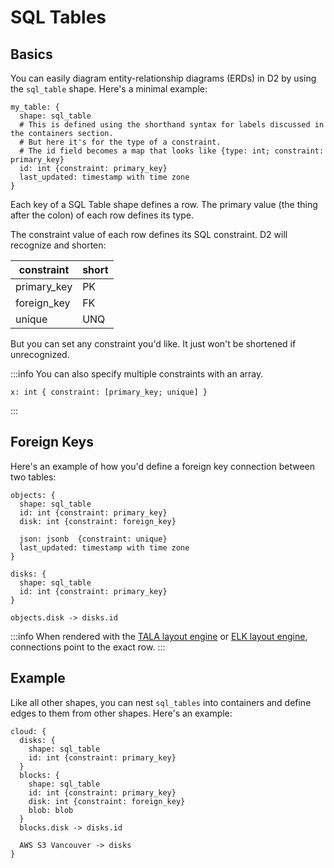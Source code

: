# SQL Tables

## Basics

You can easily diagram entity-relationship diagrams (ERDs) in D2 by using the `sql_table` shape. Here's a minimal example:

```d2
my_table: {
  shape: sql_table
  # This is defined using the shorthand syntax for labels discussed in the containers section.
  # But here it's for the type of a constraint.
  # The id field becomes a map that looks like {type: int; constraint: primary_key}
  id: int {constraint: primary_key}
  last_updated: timestamp with time zone
}
```

<div className="embedSVG" dangerouslySetInnerHTML={{__html: require('@site/static/img/generated/tables-1.svg2')}}></div>

Each key of a SQL Table shape defines a row. The primary value (the thing after the colon)
of each row defines its type.

The constraint value of each row defines its SQL constraint. D2 will recognize and
shorten:

| constraint  | short |
| ----------- | ----- |
| primary_key | PK    |
| foreign_key | FK    |
| unique      | UNQ   |

But you can set any constraint you'd like. It just won't be shortened if unrecognized.

:::info
You can also specify multiple constraints with an array.

```d2
x: int { constraint: [primary_key; unique] }
```
:::

## Foreign Keys

Here's an example of how you'd define a foreign key connection between two tables:

```d2
objects: {
  shape: sql_table
  id: int {constraint: primary_key}
  disk: int {constraint: foreign_key}

  json: jsonb  {constraint: unique}
  last_updated: timestamp with time zone
}

disks: {
  shape: sql_table
  id: int {constraint: primary_key}
}

objects.disk -> disks.id
```

<div className="embedSVG" dangerouslySetInnerHTML={{__html: require('@site/static/img/generated/tables-2.svg2')}}></div>

:::info
When rendered with the [TALA layout engine](/tour/tala) or [ELK layout engine](/tour/elk),
connections point to the exact row.
:::

## Example

Like all other shapes, you can nest `sql_tables` into containers and define edges
to them from other shapes. Here's an example:

```d2
cloud: {
  disks: {
    shape: sql_table
    id: int {constraint: primary_key}
  }
  blocks: {
    shape: sql_table
    id: int {constraint: primary_key}
    disk: int {constraint: foreign_key}
    blob: blob
  }
  blocks.disk -> disks.id

  AWS S3 Vancouver -> disks
}
```

<div className="embedSVG" dangerouslySetInnerHTML={{__html: require('@site/static/img/generated/tables-3.svg2')}}></div>
